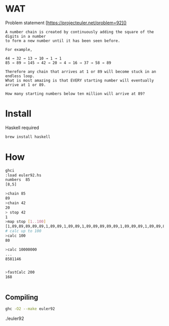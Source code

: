 # WAT 
Problem statement
[https://projecteuler.net/problem=92]()


```
A number chain is created by continuously adding the square of the digits in a number 
to form a new number until it has been seen before.

For example,

44 → 32 → 13 → 10 → 1 → 1
85 → 89 → 145 → 42 → 20 → 4 → 16 → 37 → 58 → 89

Therefore any chain that arrives at 1 or 89 will become stuck in an endless loop. 
What is most amazing is that EVERY starting number will eventually arrive at 1 or 89.

How many starting numbers below ten million will arrive at 89?
```

# Install
Haskell required
```bash
brew install haskell
```

# How

```bash
ghci
:load euler92.hs 
numbers  85
[8,5]

>chain 85
89
>chain 42
20
> stop 42
1
>map stop [1..100]
[1,89,89,89,89,89,1,89,89,1,89,89,1,89,89,89,89,89,1,89,89,89,1,89,89,89,89,1,89,89,1,1,89,89,89,89,89,89,89,89,89,89,89,1,89,89,89,89,1,89,89,89,89,89,89,89,89,89,89,89,89,89,89,89,89,89,89,1,89,1,89,89,89,89,89,89,89,89,1,89,89,1,89,89,89,1,89,89,89,89,1,89,89,1,89,89,1,89,89,1]
# calc up to 100
>calc 100
80

>calc 10000000
...
8581146


>fastCalc 200
168



```

## Compiling
```bash
ghc -O2 --make euler92
```
./euler92 
